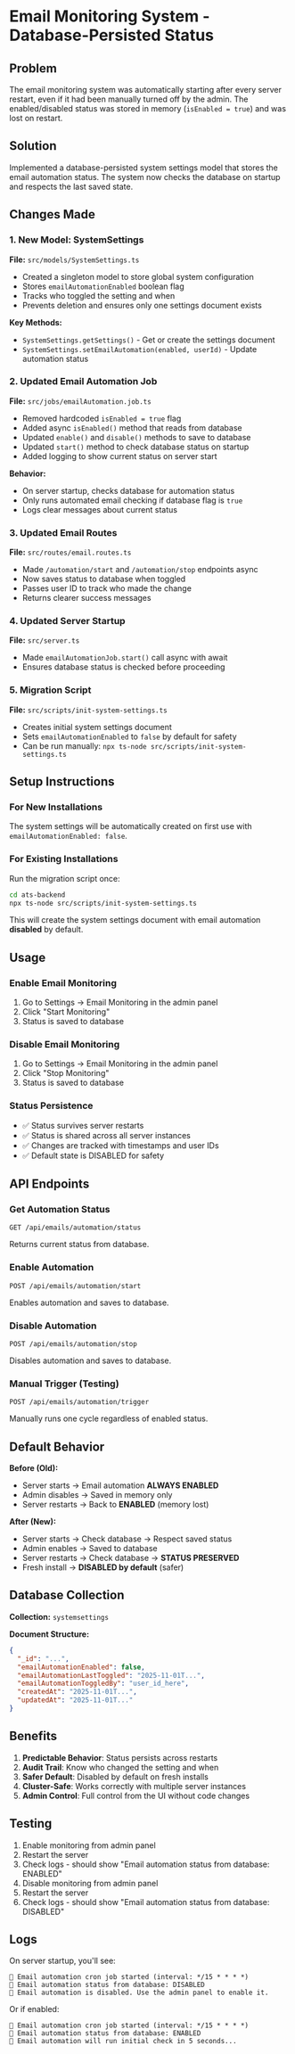 # Email Monitoring System - Database-Persisted Status

## Problem
The email monitoring system was automatically starting after every server restart, even if it had been manually turned off by the admin. The enabled/disabled status was stored in memory (`isEnabled = true`) and was lost on restart.

## Solution
Implemented a database-persisted system settings model that stores the email automation status. The system now checks the database on startup and respects the last saved state.

## Changes Made

### 1. New Model: SystemSettings
**File:** `src/models/SystemSettings.ts`

- Created a singleton model to store global system configuration
- Stores `emailAutomationEnabled` boolean flag
- Tracks who toggled the setting and when
- Prevents deletion and ensures only one settings document exists

**Key Methods:**
- `SystemSettings.getSettings()` - Get or create the settings document
- `SystemSettings.setEmailAutomation(enabled, userId)` - Update automation status

### 2. Updated Email Automation Job
**File:** `src/jobs/emailAutomation.job.ts`

- Removed hardcoded `isEnabled = true` flag
- Added async `isEnabled()` method that reads from database
- Updated `enable()` and `disable()` methods to save to database
- Updated `start()` method to check database status on startup
- Added logging to show current status on server start

**Behavior:**
- On server startup, checks database for automation status
- Only runs automated email checking if database flag is `true`
- Logs clear messages about current status

### 3. Updated Email Routes
**File:** `src/routes/email.routes.ts`

- Made `/automation/start` and `/automation/stop` endpoints async
- Now saves status to database when toggled
- Passes user ID to track who made the change
- Returns clearer success messages

### 4. Updated Server Startup
**File:** `src/server.ts`

- Made `emailAutomationJob.start()` call async with await
- Ensures database status is checked before proceeding

### 5. Migration Script
**File:** `src/scripts/init-system-settings.ts`

- Creates initial system settings document
- Sets `emailAutomationEnabled` to `false` by default for safety
- Can be run manually: `npx ts-node src/scripts/init-system-settings.ts`

## Setup Instructions

### For New Installations
The system settings will be automatically created on first use with `emailAutomationEnabled: false`.

### For Existing Installations
Run the migration script once:

```bash
cd ats-backend
npx ts-node src/scripts/init-system-settings.ts
```

This will create the system settings document with email automation **disabled** by default.

## Usage

### Enable Email Monitoring
1. Go to Settings → Email Monitoring in the admin panel
2. Click "Start Monitoring"
3. Status is saved to database

### Disable Email Monitoring
1. Go to Settings → Email Monitoring in the admin panel
2. Click "Stop Monitoring"
3. Status is saved to database

### Status Persistence
- ✅ Status survives server restarts
- ✅ Status is shared across all server instances
- ✅ Changes are tracked with timestamps and user IDs
- ✅ Default state is DISABLED for safety

## API Endpoints

### Get Automation Status
```
GET /api/emails/automation/status
```
Returns current status from database.

### Enable Automation
```
POST /api/emails/automation/start
```
Enables automation and saves to database.

### Disable Automation
```
POST /api/emails/automation/stop
```
Disables automation and saves to database.

### Manual Trigger (Testing)
```
POST /api/emails/automation/trigger
```
Manually runs one cycle regardless of enabled status.

## Default Behavior

**Before (Old):**
- Server starts → Email automation **ALWAYS ENABLED**
- Admin disables → Saved in memory only
- Server restarts → Back to **ENABLED** (memory lost)

**After (New):**
- Server starts → Check database → Respect saved status
- Admin enables → Saved to database
- Server restarts → Check database → **STATUS PRESERVED**
- Fresh install → **DISABLED by default** (safer)

## Database Collection

**Collection:** `systemsettings`

**Document Structure:**
```json
{
  "_id": "...",
  "emailAutomationEnabled": false,
  "emailAutomationLastToggled": "2025-11-01T...",
  "emailAutomationToggledBy": "user_id_here",
  "createdAt": "2025-11-01T...",
  "updatedAt": "2025-11-01T..."
}
```

## Benefits

1. **Predictable Behavior**: Status persists across restarts
2. **Audit Trail**: Know who changed the setting and when
3. **Safer Default**: Disabled by default on fresh installs
4. **Cluster-Safe**: Works correctly with multiple server instances
5. **Admin Control**: Full control from the UI without code changes

## Testing

1. Enable monitoring from admin panel
2. Restart the server
3. Check logs - should show "Email automation status from database: ENABLED"
4. Disable monitoring from admin panel
5. Restart the server
6. Check logs - should show "Email automation status from database: DISABLED"

## Logs

On server startup, you'll see:
```
📧 Email automation cron job started (interval: */15 * * * *)
📧 Email automation status from database: DISABLED
📧 Email automation is disabled. Use the admin panel to enable it.
```

Or if enabled:
```
📧 Email automation cron job started (interval: */15 * * * *)
📧 Email automation status from database: ENABLED
📧 Email automation will run initial check in 5 seconds...
```
